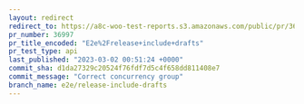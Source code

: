 ```yaml
---
layout: redirect
redirect_to: https://a8c-woo-test-reports.s3.amazonaws.com/public/pr/36997/api/index.html
pr_number: 36997
pr_title_encoded: "E2e%2Frelease+include+drafts"
pr_test_type: api
last_published: "2023-03-02 00:51:24 +0000"
commit_sha: d1da27329c20524f76fdf7d5c4f658dd811408e7
commit_message: "Correct concurrency group"
branch_name: e2e/release-include-drafts
---
```

